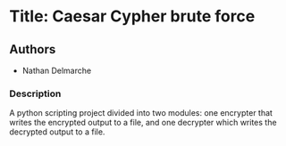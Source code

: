# Title: Caesar Cypher brute force

## Authors
- Nathan Delmarche

### Description
A python scripting project divided into two modules: one encrypter that writes the encrypted output to a file, and one decrypter which writes the decrypted output to a file. 